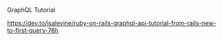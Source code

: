 GraphQL Tutorial

https://dev.to/isalevine/ruby-on-rails-graphql-api-tutorial-from-rails-new-to-first-query-76h
